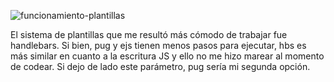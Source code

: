 ![funcionamiento-plantillas](https://user-images.githubusercontent.com/79757893/130062875-778db8a4-862a-45a6-861f-192fe7aa577a.gif)

El sistema de plantillas que me resultó más cómodo de trabajar fue handlebars.
Si bien, pug y ejs tienen menos pasos para ejecutar, hbs es más similar en cuanto a la escritura JS y ello no me hizo marear al momento de codear.
Si dejo de lado este parámetro, pug sería mi segunda opción.

